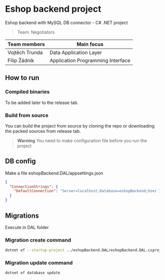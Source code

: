 # Eshop backend project
Eshop backend with MySQL DB connector - C# .NET project

> Team: Negotiators

| Team members | Main focus |
|---|---|
| Vojtěch Trunda | Data Application Layer |
| Filip Žádník | Application Programming Interface |

## How to run
### Compiled binaries
To be added later to the release tab.

### Build from source
You can build the project from source by cloning the repo or downloading the packed sources from release tab.

> **Warning**
> You need to make configuration file before you run the project

## DB config
Make a file eshopBackend.DAL/appsettings.json
```json
{
  "ConnectionStrings": {
    "DefaultConnection": "Server=localhost;Database=eshopBackend;User Id=eshopBackend;Password=secret;"
  }
}
```

## Migrations
Execute in DAL folder

### Migration create command
```bash
dotnet ef --startup-project ../eshopBackend.DAL/eshopBackend.DAL.csproj migrations add "init" --context DbConnectorFactory --output-dir Migrations --project ../eshopBackend.DAL/eshopBackend.DAL.csproj
```

### Migration update command
```bash
dotnet ef database update
```